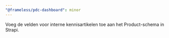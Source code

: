 ```yaml
---
"@frameless/pdc-dashboard": minor
---
```


Voeg de velden voor interne kennisartikelen toe aan het Product-schema in Strapi.
